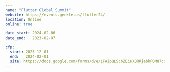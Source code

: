 ```yaml
---
name: "Flutter Global Summit"
website: https://events.geekle.us/flutter24/
location: Online
online: true

date_start: 2024-02-06
date_end:   2023-02-07

cfp:
  start: 2023-12-01
  end:   2024-02-01
  site: https://docs.google.com/forms/d/e/1FAIpQLScbZEiHXQRRjebkPQM87cisJdkibaD2qd3nRdMiADmP5129Ww/viewform
---
```

